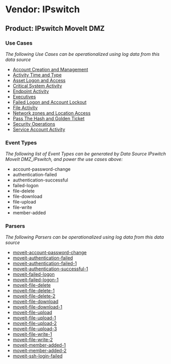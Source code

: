 Vendor: IPswitch
================
Product: IPswitch MoveIt DMZ
----------------------------

### Use Cases

_The following Use Cases can be operationalized using log data from this data source_

* [Account Creation and Management](../UseCases/usecase_account_creation_and_management.md)
* [Activity Time  and Type](../UseCases/usecase_activity_time__and_type.md)
* [Asset Logon and Access](../UseCases/usecase_asset_logon_and_access.md)
* [Critical System Activity](../UseCases/usecase_critical_system_activity.md)
* [Endpoint Activity](../UseCases/usecase_endpoint_activity.md)
* [Executives](../UseCases/usecase_executives.md)
* [Failed Logon and Account Lockout](../UseCases/usecase_failed_logon_and_account_lockout.md)
* [File Activity](../UseCases/usecase_file_activity.md)
* [Network zones and Location Access](../UseCases/usecase_network_zones_and_location_access.md)
* [Pass The Hash and Golden Ticket](../UseCases/usecase_pass_the_hash_and_golden_ticket.md)
* [Security Operations](../UseCases/usecase_security_operations.md)
* [Service Account Activity](../UseCases/usecase_service_account_activity.md)


### Event Types

_The following list of Event Types can be generated by Data Source IPswitch MoveIt DMZ_IPswitch, and power the use cases above:_

- account-password-change
- authentication-failed
- authentication-successful
- failed-logon
- file-delete
- file-download
- file-upload
- file-write
- member-added


### Parsers

_The following Parsers can be operationalized using log data from this data source_

* [moveit-account-password-change](../Parsers/parserContent_moveit-account-password-change.md)
* [moveit-authentication-failed](../Parsers/parserContent_moveit-authentication-failed.md)
* [moveit-authentication-failed-1](../Parsers/parserContent_moveit-authentication-failed-1.md)
* [moveit-authentication-successful-1](../Parsers/parserContent_moveit-authentication-successful-1.md)
* [moveit-failed-logon](../Parsers/parserContent_moveit-failed-logon.md)
* [moveit-failed-logon-1](../Parsers/parserContent_moveit-failed-logon-1.md)
* [moveit-file-delete](../Parsers/parserContent_moveit-file-delete.md)
* [moveit-file-delete-1](../Parsers/parserContent_moveit-file-delete-1.md)
* [moveit-file-delete-2](../Parsers/parserContent_moveit-file-delete-2.md)
* [moveit-file-download](../Parsers/parserContent_moveit-file-download.md)
* [moveit-file-download-1](../Parsers/parserContent_moveit-file-download-1.md)
* [moveit-file-upload](../Parsers/parserContent_moveit-file-upload.md)
* [moveit-file-upload-1](../Parsers/parserContent_moveit-file-upload-1.md)
* [moveit-file-upload-2](../Parsers/parserContent_moveit-file-upload-2.md)
* [moveit-file-upload-3](../Parsers/parserContent_moveit-file-upload-3.md)
* [moveit-file-write-1](../Parsers/parserContent_moveit-file-write-1.md)
* [moveit-file-write-2](../Parsers/parserContent_moveit-file-write-2.md)
* [moveit-member-added-1](../Parsers/parserContent_moveit-member-added-1.md)
* [moveit-member-added-2](../Parsers/parserContent_moveit-member-added-2.md)
* [moveit-ssh-login-failed](../Parsers/parserContent_moveit-ssh-login-failed.md)
